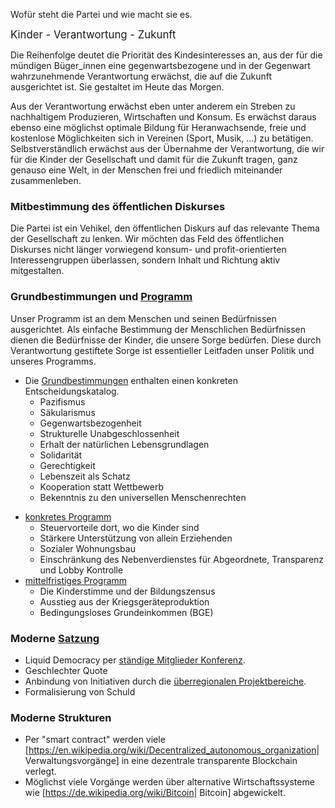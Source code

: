 Wofür steht die Partei und wie macht sie es.

<big>Kinder - Verantwortung - Zukunft</big>

Die Reihenfolge deutet die Priorität des Kindesinteresses an, aus der
für die mündigen Büger\_innen eine gegenwartsbezogene und in der
Gegenwart wahrzunehmende Verantwortung erwächst, die auf die Zukunft
ausgerichtet ist. Sie gestaltet im Heute das Morgen.

Aus der Verantwortung erwächst eben unter anderem ein Streben zu
nachhaltigem Produzieren, Wirtschaften und Konsum. Es erwächst daraus
ebenso eine möglichst optimale Bildung für Heranwachsende, freie und
kostenlose Möglichkeiten sich in Vereinen (Sport, Musik, ...) zu
betätigen. Selbstverständlich erwächst aus der Übernahme der
Verantwortung, die wir für die Kinder der Gesellschaft und damit für die
Zukunft tragen, ganz genauso eine Welt, in der Menschen frei und
friedlich miteinander zusammenleben.

### Mitbestimmung des öffentlichen Diskurses

Die Partei ist ein Vehikel, den öffentlichen Diskurs auf das relevante
Thema der Gesellschaft zu lenken. Wir möchten das Feld des öffentlichen
Diskurses nicht länger vorwiegend konsum- und profit-orientierten
Interessengruppen überlassen, sondern Inhalt und Richtung aktiv
mitgestalten.

### Grundbestimmungen und [ Programm](/wiki/PROGRAMM:Main "wikilink")

Unser Programm ist an dem Menschen und seinen Bedürfnissen ausgerichtet.
Als einfache Bestimmung der Menschlichen Bedürfnissen dienen die
Bedürfnisse der Kinder, die unsere Sorge bedürfen. Diese durch
Verantwortung gestiftete Sorge ist essentieller Leitfaden unser Politik
und unseres Programms.

-   Die [Grundbestimmungen](/wiki/Grundbestimmungen "wikilink") enthalten
    einen konkreten Entscheidungskatalog.
    -   Pazifismus
    -   Säkularismus
    -   Gegenwartsbezogenheit
    -   Strukturelle Unabgeschlossenheit
    -   Erhalt der natürlichen Lebensgrundlagen
    -   Solidarität
    -   Gerechtigkeit
    -   Lebenszeit als Schatz
    -   Kooperation statt Wettbewerb
    -   Bekenntnis zu den universellen Menschenrechten

<!-- -->

-   [ konkretes Programm](/wiki/PROGRAMM:Program_konkret "wikilink")
    -   Steuervorteile dort, wo die Kinder sind
    -   Stärkere Unterstützung von allein Erziehenden
    -   Sozialer Wohnungsbau
    -   Einschränkung des Nebenverdienstes für Abgeordnete, Transparenz
        und Lobby Kontrolle
-   [ mittelfristiges
    Programm](/wiki/PROGRAMM:Program_mittelfristig "wikilink")
    -   Die Kinderstimme und der Bildungszensus
    -   Ausstieg aus der Kriegsgeräteproduktion
    -   Bedingungsloses Grundeinkommen (BGE)

### Moderne [ Satzung](/wiki/Satzung_Bund "wikilink")

-   Liquid Democracy per [ ständige Mitglieder
    Konferenz](/wiki/Struktur_KUKeN_Bund#St.C3.A4ndige_Mitgliederkonferenz "wikilink").
-   Geschlechter Quote
-   Anbindung von Initiativen durch die [ überregionalen
    Projektbereiche](/wiki/Struktur_KUKeN_Bund#Die_.C3.BCberregionalen_Projektbereiche "wikilink").
-   Formalisierung von Schuld

### Moderne Strukturen

-   Per "smart contract" werden viele
    \[<https://en.wikipedia.org/wiki/Decentralized_autonomous_organization>\|
    Verwaltungsvorgänge\] in eine dezentrale transparente Blockchain
    verlegt.
-   Möglichst viele Vorgänge werden über alternative Wirtschaftssysteme
    wie \[<https://de.wikipedia.org/wiki/Bitcoin>\| Bitcoin\]
    abgewickelt.
